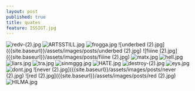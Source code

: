 ```yaml
---
layout: post
published: true
title: quates
feature: ISSIGT.jpg
---
```

![redv-(2).jpg]({{site.baseurl}}/assets/images/posts/redv-(2).jpg)
![ARTSSTILL.jpg]({{site.baseurl}}/assets/images/posts/ARTSSTILL.jpg)
![frogga.jpg]({{site.baseurl}}/assets/images/posts/frogga.jpg)
![underbed (2).jpg]({{site.baseurl}}/assets/images/posts/underbed (2).jpg)
![fiiine (2).jpg]({{site.baseurl}}/assets/images/posts/fiiine (2).jpg)
![matx.jpg]({{site.baseurl}}/assets/images/posts/matx.jpg)
![hell.jpg]({{site.baseurl}}/assets/images/posts/hell.jpg)
![liars.jpg]({{site.baseurl}}/assets/images/posts/liars.jpg)
![tra.jpg]({{site.baseurl}}/assets/images/posts/tra.jpg)
![sinmggg.jpg]({{site.baseurl}}/assets/images/posts/sinmggg.jpg)
![HATE.jpg]({{site.baseurl}}/assets/images/posts/HATE.jpg)
![destroy-(2).jpg]({{site.baseurl}}/assets/images/posts/destroy-(2).jpg)
![eys.jpg]({{site.baseurl}}/assets/images/posts/eys.jpg)
![dont.jpg]({{site.baseurl}}/assets/images/posts/dont.jpg)
![never (2).jpg]({{site.baseurl}}/assets/images/posts/never (2).jpg)
![red (2).jpg]({{site.baseurl}}/assets/images/posts/red (2).jpg)
![HILMA.jpg]({{site.baseurl}}/assets/images/posts/HILMA.jpg)
